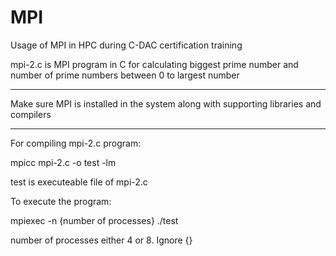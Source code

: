 # MPI
Usage of MPI in HPC during C-DAC certification training

mpi-2.c is MPI program in C for calculating biggest prime number and number of prime numbers between 0 to largest number

************************************************************************************************************************

Make sure MPI is installed in the system along with supporting libraries and compilers

**************************************************************************************

For compiling mpi-2.c program:

mpicc mpi-2.c -o test -lm

test is executeable file of mpi-2.c

To execute the program:

mpiexec -n {number of processes} ./test

number of processes either 4 or 8. Ignore {}
